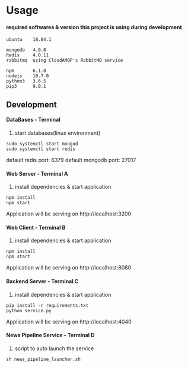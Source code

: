 # Usage

#### required softwares & version this project is using during development

```
ubuntu    18.04.1

mongodb   4.0.0
Redis     4.0.11
rabbitmq  using CloudAMQP's RabbitMQ service

npm       6.1.0
nodejs    10.7.0
python3   3.6.5
pip3      9.0.1
```

## Development

#### DataBases - Terminal

1.  start databases(linux environment)

```
sudo systemctl start mongod
sudo systemctl start redis
```

default redis port: 6379
default mongodb port: 27017

#### Web Server - Terminal A

1.  install dependencies & start application

```
npm install
npm start
```

Application will be serving on http://localhost:3200

#### Web Client - Terminal B

1.  install dependencies & start application

```
npm install
npm start
```

Application will be serving on http://localhost:8080

#### Backend Server - Terminal C

1.  install dependencies & start application

```
pip install -r requirements.txt
python service.py
```

Application will be serving on http://localhost:4040

#### News Pipeline Service - Terminal D

1.  script to auto launch the service

```
sh news_pipeline_launcher.sh
```
